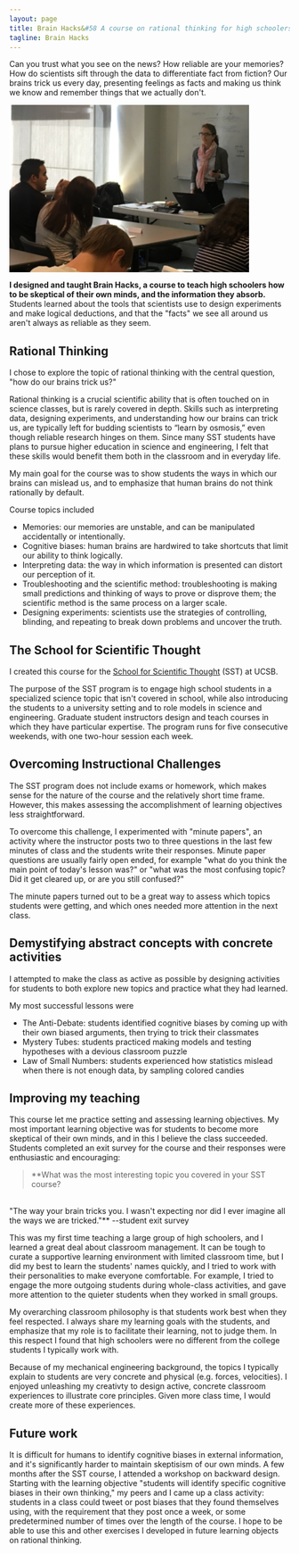 ```yaml
---
layout: page
title: Brain Hacks&#58 A course on rational thinking for high schoolers
tagline: Brain Hacks
---
```


Can you trust what you see on the news? How reliable are your memories? How do scientists sift through the data to differentiate fact from fiction? Our brains trick us every day, presenting feelings as facts and making us think we know and remember things that we actually don't. 

<img class = "LRUDCentered" src="/images/SST_Closeup2.png" height="300" align="middle"/>

**I designed and taught Brain Hacks, a course to teach high schoolers how to be skeptical of their own minds, and the information they absorb.** Students learned about the tools that scientists use to design experiments and make logical deductions, and that the "facts" we see all around us aren't always as reliable as they seem.

## Rational Thinking

I chose to explore the topic of rational thinking with the central question, "how do our brains trick us?" 

Rational thinking is a crucial scientific ability that is often touched on in science classes, but is rarely covered in depth. Skills such as interpreting data, designing experiments, and understanding how our brains can trick us, are typically left for budding scientists to “learn by osmosis,” even though reliable research hinges on them. Since many SST students have plans to pursue higher education in science and engineering, I felt that these skills would benefit them both in the classroom and in everyday life.

My main goal for the course was to show students the ways in which our brains can mislead us, and to emphasize that human brains do not think rationally by default.

Course topics included
- Memories: our memories are unstable, and can be manipulated accidentally or intentionally.
- Cognitive biases: human brains are hardwired to take shortcuts that limit our ability to think logically.
- Interpreting data: the way in which information is presented can distort our perception of it.
- Troubleshooting and the scientific method: troubleshooting is making small predictions and thinking of ways to prove or disprove them; the scientific method is the same process on a larger scale.
- Designing experiments: scientists use the strategies of controlling, blinding, and repeating to break down problems and uncover the truth.

## The School for Scientific Thought

I created this course for the [School for Scientific Thought](http://sst-csep.cnsi.ucsb.edu/) (SST) at UCSB.

The purpose of the SST program is to engage high school students in a specialized science topic that isn't covered in school, while also introducing the students to a university setting and to role models in science and engineering. Graduate student instructors design and teach courses in which they have particular expertise. The program runs for five consecutive weekends, with one two-hour session each week.

## Overcoming Instructional Challenges

The SST program does not include exams or homework, which makes sense for the nature of the course and the relatively short time frame. However, this makes assessing the accomplishment of learning objectives less straightforward. 

To overcome this challenge, I experimented with "minute papers", an activity where the instructor posts two to three questions in the last few minutes of class and the students write their responses. Minute paper questions are usually fairly open ended, for example "what do you think the main point of today's lesson was?" or "what was the most confusing topic? Did it get cleared up, or are you still confused?"

The minute papers turned out to be a great way to assess which topics students were getting, and which ones needed more attention in the next class.

## Demystifying abstract concepts with concrete activities

I attempted to make the class as active as possible by designing activities for students to both explore new topics and practice what they had learned.

My most successful lessons were
- The Anti-Debate: students identified cognitive biases by coming up with their own biased arguments, then trying to trick their classmates
- Mystery Tubes: students practiced making models and testing hypotheses with a devious classroom puzzle
- Law of Small Numbers: students experienced how statistics mislead when there is not enough data, by sampling colored candies

## Improving my teaching

This course let me practice setting and assessing learning objectives. My most important learning objective was for students to become more skeptical of their own minds, and in this I believe the class succeeded. Students completed an exit survey for the course and their responses were enthusiastic and encouraging:

<!--For example, in response to the question-->

>**What was the most interesting topic you covered in your SST course? 
<br>
"The way your brain tricks you.  I wasn't expecting nor did I ever imagine all the ways we are tricked."** --student exit survey

This was my first time teaching a large group of high schoolers, and I learned a great deal about classroom management. It can be tough to curate a supportive learning environment with limited classroom time, but I did my best to learn the students' names quickly, and I tried to work with their personalities to make everyone comfortable. For example, I tried to engage the more outgoing students during whole-class activities, and gave more attention to the quieter students when they worked in small groups. 

My overarching classroom philosophy is that students work best when they feel respected. I always share my learning goals with the students, and emphasize that my role is to facilitate their learning, not to judge them. In this respect I found that high schoolers were no different from the college students I typically work with.

Because of my mechanical engineering background, the topics I typically explain to students are very concrete and physical (e.g. forces, velocities). I enjoyed unleashing my creativty to design active, concrete classroom experiences to illustrate core principles. Given more class time, I would create more of these experiences.

<!--
Briefly describe what your SST course was about.
"My SST course was about learning about the brain and understanding how to think clearly and recognizing fallacies and where our brains trick us.  We learned many different ways to avoid it and techniques to take back with us."
-->


## Future work

It is difficult for humans to identify cognitive biases in external information, and it's significantly harder to maintain skeptisism of our own minds. A few months after the SST course, I attended a workshop on backward design. Starting with the learning objective "students will identify specific cognitive biases in their own thinking," my peers and I came up a class activity: students in a class could tweet or post biases that they found themselves using, with the requirement that they post once a week, or some predetermined number of times over the length of the course. I hope to be able to use this and other exercises I developed in future learning objects on rational thinking.


<!--
I identified which students were 

I learned some tricks for getting them out of their shells

In my experience, students work best when they feel respected and like they have a hand in their learning...

The students were highly motivated, and not difficult to manage, but it was har
getting them out of their shells

The students were very inspiring to work with.

As an engineering TA, the material I teach is generally very concrete--
equations, geometry, forces and masses...

I have more ideas for active lessons...practicing identifying cognitive biases in 

If I were to teach the class again, I would like to have the students practice identifying biases in their own thinking...

At a workshop on Backward Design, I was able to get together with other instructors and think of creative ways to have students practice identifying cognitive biases in their own thinking. 


The course's short timeframe proved to be both a restriction and a liberator. Because I only had the students for five two-hour session, I really had to pare down what I wanted to teach into the most important ideas. 

Students not coming to all classes?

My first time working with high schoolers?

It's easy to be skeptical of others' assertions, but harder to be skeptical about our own thoughts.

These skills are also valuable for better decision making in everyday life. 

Because of my mechanical engineering background, the topics I typically explain to students are very concrete and physical (e.g. forces, velocities, etc.) The ideas of rational thinking are much more abstract, and required me to get creative with my lesson plans. For every abstract concept, I tried to design a concrete, active experience to illustrate the core principles. For example, students got to experience the law of small numbers by sampling data in the form of colored candies. Given more class time, I would create more of these experiences.

The minute papers turned out to be a great way to assess whether the students were following the course. I was able to use them to determine which topics students were getting, and which ones needed more attention in the next class.
-->
